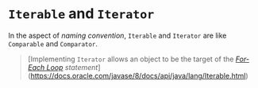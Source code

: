 # `Iterable` and `Iterator`
In the aspect of *naming convention*, `Iterable` and `Iterator` are like `Comparable` and `Comparator`.

> [Implementing `Iterator` allows an object to be the target of the [*For-Each Loop*](https://docs.oracle.com/javase/8/docs/technotes/guides/language/foreach.html) *statement*](https://docs.oracle.com/javase/8/docs/api/java/lang/Iterable.html)
